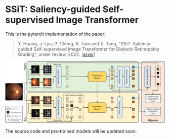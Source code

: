 # SSiT: Saliency-guided Self-supervised Image Transformer

This is the pytorch implementation of the paper:

> Y. Huang, J. Lyu, P. Cheng, R. Tam and X. Tang, "SSiT: Saliency-guided Self-supervised Image Transformer for Diabetic Retinopathy Grading", under review, 2022. \[[arxiv](https://arxiv.org/abs/2210.10969)\]

![](./imgs/SSiT.png)

The source code and pre-trained models will be updated soon.